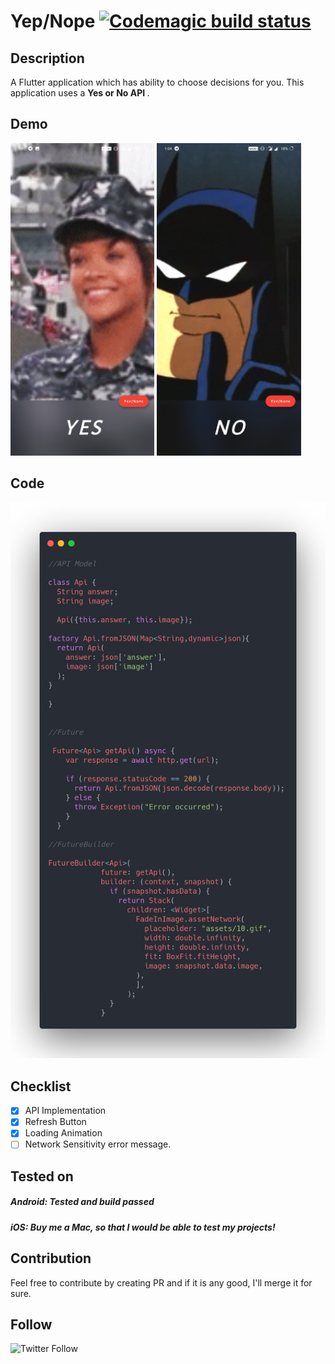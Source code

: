 # Yep/Nope [![Codemagic build status](https://api.codemagic.io/apps/5d78a17e55e230001ad02de0/5d78a17e55e230001ad02ddf/status_badge.svg)](https://codemagic.io/apps/5d78a17e55e230001ad02de0/5d78a17e55e230001ad02ddf/latest_build)

## Description

A Flutter application which has ability to choose decisions for you. This application uses a <b> Yes or No API </b>.

## Demo

<img src="https://github.com/Imgkl/yep-nope/blob/master/Screenshot_20190913-010538.jpg" height="500"> <img src="https://github.com/Imgkl/yep-nope/blob/master/Screenshot_20190913-010452.jpg" height="500">


## Code 
<img src="https://github.com/Imgkl/yep-nope/blob/master/code.png">


## Checklist

- [x] API Implementation
- [x] Refresh Button
- [x] Loading Animation
- [ ] Network Sensitivity error message.

## Tested on

##### Android: *Tested and build passed*
##### iOS: *Buy me a Mac, so that I would be able to test my projects!*


## Contribution

Feel free to contribute by creating PR and if it is any good, I'll merge it for sure.

## Follow
![Twitter Follow](https://img.shields.io/twitter/follow/im_gkl?label=Follow&style=for-the-badge)
